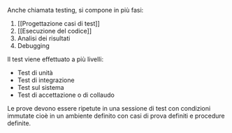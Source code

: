 Anche chiamata testing, si compone in più fasi:
1. [[Progettazione casi di test]]
2. [[Esecuzione del codice]]
3. Analisi dei risultati
4. Debugging

Il test viene effettuato a più livelli:
- Test di unità
- Test di integrazione
- Test sul sistema
- Test di accettazione o di collaudo

Le prove devono essere ripetute in una sessione di test con condizioni immutate cioè in un ambiente definito con casi di prova definiti e procedure definite.